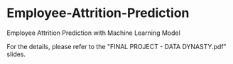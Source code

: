 # Employee-Attrition-Prediction
Employee Attrition Prediction with Machine Learning Model


For the details, please refer to the "FINAL PROJECT - DATA DYNASTY.pdf" slides.
